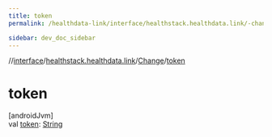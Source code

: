```yaml
---
title: token
permalink: /healthdata-link/interface/healthstack.healthdata.link/-change/token.html

sidebar: dev_doc_sidebar
---
```

//[interface](../../../index.html)/[healthstack.healthdata.link](../index.html)/[Change](index.html)/[token](token.html)



# token



[androidJvm]\
val [token](token.html): [String](https://kotlinlang.org/api/latest/jvm/stdlib/kotlin/-string/index.html)




